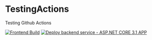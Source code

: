 # TestingActions
Testing Github Actions

 [![Frontend Build](https://github.com/RonHaland/TestingActions/actions/workflows/main_frontend.yml/badge.svg)](https://github.com/RonHaland/TestingActions/actions/workflows/main_frontend.yml)
[![Deploy backend service - ASP.NET CORE 3.1 APP](https://github.com/RonHaland/TestingActions/actions/workflows/main_gienjultestapi.yml/badge.svg)](https://github.com/RonHaland/TestingActions/actions/workflows/main_gienjultestapi.yml)